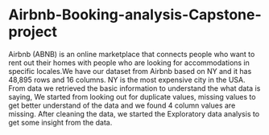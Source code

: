 # Airbnb-Booking-analysis-Capstone-project
Airbnb (ABNB) is an online marketplace that connects people who want to rent out their homes with people who are looking for accommodations in specific locales.We have our dataset from Airbnb based on NY and it has 48,895 rows and 16 columns. NY is the most expensive city in the USA. From data we retrieved the basic information to understand the what data is saying, We started from looking out for duplicate values, missing values to get better understand of the data and we found 4 column values are missing. After cleaning the data, we started the Exploratory data analysis to get some insight from the data.
